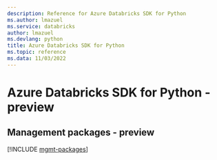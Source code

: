 ```yaml
---
description: Reference for Azure Databricks SDK for Python
ms.author: lmazuel
ms.service: databricks
author: lmazuel
ms.devlang: python
title: Azure Databricks SDK for Python
ms.topic: reference
ms.data: 11/03/2022
---
```

# Azure Databricks SDK for Python - preview

## Management packages - preview
[!INCLUDE [mgmt-packages](databricks-mgmt-index.md)]